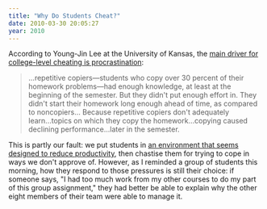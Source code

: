 ```yaml
---
title: "Why Do Students Cheat?"
date: 2010-03-30 20:05:27
year: 2010
---
```

According to Young-Jin Lee at the University of Kansas, the <a href="http://futurity.org/society-culture/cheating-in-college-prepare-to-fail/">main driver for college-level cheating is procrastination</a>:
<blockquote>...repetitive copiers&mdash;students who copy over 30 percent of their  homework problems&mdash;had enough knowledge, at least at the beginning of the  semester. But they didn't put enough effort in. They didn't start their  homework long enough ahead of time, as compared to noncopiers... Because repetitive copiers don't adequately learn...topics on  which they copy the homework...copying caused declining  performance...later in the semester.</blockquote>
This is partly our fault: we put students in <a href="http://pyre.third-bit.com/blog/archives/1417.html">an environment that seems designed to reduce productivity</a>, then chastise them for trying to cope in ways we don't approve of. However, as I reminded a group of students this morning, how they respond to those pressures is still their choice: if someone says, "I had too much work from my other courses to do my part of this group assignment," they had better be able to explain why the other eight members of their team were able to manage it.
